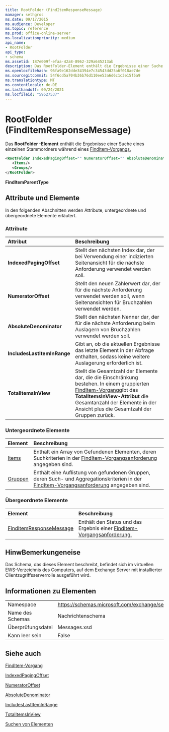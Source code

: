 ```yaml
---
title: RootFolder (FindItemResponseMessage)
manager: sethgros
ms.date: 09/17/2015
ms.audience: Developer
ms.topic: reference
ms.prod: office-online-server
ms.localizationpriority: medium
api_name:
- RootFolder
api_type:
- schema
ms.assetid: 187e009f-efaa-42a8-8962-329a645213ab
description: Das RootFolder-Element enthält die Ergebnisse einer Suche eines einzelnen Stammordners während eines FindItem-Vorgangs.
ms.openlocfilehash: 96fa9e162dde34394e7c34543dd25a6f018ae7de
ms.sourcegitcommit: 54f6cd5a704b36b76d110ee53a6d6c1c3e15f5a9
ms.translationtype: MT
ms.contentlocale: de-DE
ms.lasthandoff: 09/24/2021
ms.locfileid: "59527537"
---
```

# <a name="rootfolder-finditemresponsemessage"></a>RootFolder (FindItemResponseMessage)

Das **RootFolder -Element** enthält die Ergebnisse einer Suche eines einzelnen Stammordners während eines [FindItem-Vorgangs.](finditem-operation.md)
  
```xml
<RootFolder IndexedPagingOffset="" NumeratorOffset="" AbsoluteDenominator="" IncludesLastItemInRange="" TotalItemsInView="">
   <Items/>
   <Groups/>
</RootFolder>
```

 **FindItemParentType**
## <a name="attributes-and-elements"></a>Attribute und Elemente

In den folgenden Abschnitten werden Attribute, untergeordnete und übergeordnete Elemente erläutert.
  
### <a name="attributes"></a>Attribute

|**Attribut**|**Beschreibung**|
|:-----|:-----|
|**IndexedPagingOffset** <br/> |Stellt den nächsten Index dar, der bei Verwendung einer indizierten Seitenansicht für die nächste Anforderung verwendet werden soll.  <br/> |
|**NumeratorOffset** <br/> |Stellt den neuen Zählerwert dar, der für die nächste Anforderung verwendet werden soll, wenn Seitenansichten für Bruchzahlen verwendet werden.  <br/> |
|**AbsoluteDenominator** <br/> |Stellt den nächsten Nenner dar, der für die nächste Anforderung beim Auslagern von Bruchzahlen verwendet werden soll.  <br/> |
|**IncludesLastItemInRange** <br/> |Gibt an, ob die aktuellen Ergebnisse das letzte Element in der Abfrage enthalten, sodass keine weitere Auslagerung erforderlich ist.  <br/> |
|**TotalItemsInView** <br/> |Stellt die Gesamtzahl der Elemente dar, die die Einschränkung bestehen. In einem gruppierten [FindItem-Vorgang](finditem-operation.md)gibt das **TotalItemsInView-Attribut** die Gesamtanzahl der Elemente in der Ansicht plus die Gesamtzahl der Gruppen zurück.  <br/> |
   
### <a name="child-elements"></a>Untergeordnete Elemente

|**Element**|**Beschreibung**|
|:-----|:-----|
|[Items](items.md) <br/> |Enthält ein Array von Gefundenen Elementen, deren Suchkriterien in der [FindItem-Vorgangsanforderung](finditem-operation.md) angegeben sind.  <br/> |
|[Gruppen](groups.md) <br/> |Enthält eine Auflistung von gefundenen Gruppen, deren Such- und Aggregationskriterien in der [FindItem-Vorgangsanforderung](finditem-operation.md) angegeben sind.  <br/> |
   
### <a name="parent-elements"></a>Übergeordnete Elemente

|**Element**|**Beschreibung**|
|:-----|:-----|
|[FindItemResponseMessage](finditemresponsemessage.md) <br/> |Enthält den Status und das Ergebnis einer [FindItem-Vorgangsanforderung.](finditem-operation.md)  <br/> |
   
## <a name="remarks"></a>HinwBemerkungeneise

Das Schema, das dieses Element beschreibt, befindet sich im virtuellen EWS-Verzeichnis des Computers, auf dem Exchange Server mit installierter Clientzugriffsserverrolle ausgeführt wird.
  
## <a name="element-information"></a>Informationen zu Elementen

|||
|:-----|:-----|
|Namespace  <br/> |https://schemas.microsoft.com/exchange/services/2006/messages  <br/> |
|Name des Schemas  <br/> |Nachrichtenschema  <br/> |
|Überprüfungsdatei  <br/> |Messages.xsd  <br/> |
|Kann leer sein  <br/> |False  <br/> |
   
## <a name="see-also"></a>Siehe auch



[FindItem-Vorgang](finditem-operation.md)
  
[IndexedPagingOffset](https://msdn.microsoft.com/library/ExchangeWebServices.FindItemParentType.IndexedPagingOffset.aspx)
  
[NumeratorOffset](https://msdn.microsoft.com/library/ExchangeWebServices.FindItemParentType.NumeratorOffset.aspx)
  
[AbsoluteDenominator](https://msdn.microsoft.com/library/ExchangeWebServices.FindItemParentType.AbsoluteDenominator.aspx)
  
[IncludesLastItemInRange](https://msdn.microsoft.com/library/ExchangeWebServices.FindItemParentType.IncludesLastItemInRange.aspx)
  
[TotalItemsInView](https://msdn.microsoft.com/library/ExchangeWebServices.FindItemParentType.TotalItemsInView.aspx)


[Suchen von Elementen](https://msdn.microsoft.com/library/63af1f9c-464b-4fca-9ae3-3d60f24ca93c%28Office.15%29.aspx)

